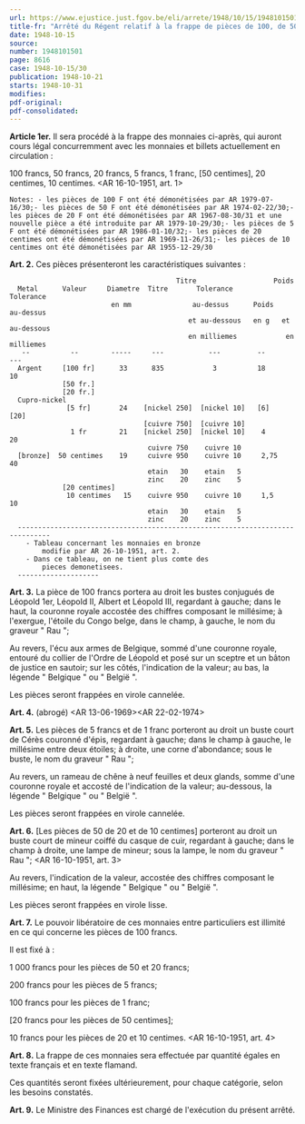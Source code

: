 ```yaml
---
url: https://www.ejustice.just.fgov.be/eli/arrete/1948/10/15/1948101501/justel
title-fr: "Arrêté du Régent relatif à la frappe de pièces de 100, de 50 et de 20 francs en argent, de pièces de 5 francs et de 1 franc en cupro-nickel et de pièces de 20 et 10 centimes en bronze monétaire."
date: 1948-10-15
source:
number: 1948101501
page: 8616
case: 1948-10-15/30
publication: 1948-10-21
starts: 1948-10-31
modifies:
pdf-original:
pdf-consolidated:
---
```


**Article 1er.** Il sera procédé à la frappe des monnaies ci-après, qui auront cours légal concurremment avec les monnaies et billets actuellement en circulation :

100 francs, 50 francs, 20 francs, 5 francs, 1 franc, [50 centimes], 20 centimes, 10 centimes. <AR 16-10-1951, art. 1>

`Notes: - les pièces de 100 F ont été démonétisées par AR 1979-07-16/30;- les pièces de 50 F ont été démonétisées par AR 1974-02-22/30;- les pièces de 20 F ont été démonétisées par AR 1967-08-30/31 et une nouvelle pièce a été introduite par AR 1979-10-29/30;- les pièces de 5 F ont été démonétisées par AR 1986-01-10/32;- les pièces de 20 centimes ont été démonétisées par AR 1969-11-26/31;- les pièces de 10 centimes ont été démonétisées par AR 1955-12-29/30`

**Art. 2.** Ces pièces présenteront les caractéristiques suivantes :

```
                                         Titre                   Poids
  Metal      Valeur     Diametre  Titre       Tolerance                Tolerance
                         en mm               au-dessus      Poids      au-dessus
                                            et au-dessous   en g   et au-dessous
                                            en milliemes            en milliemes
   --          --        -----     ---           ---         --           ---
  Argent     [100 fr]      33      835            3          18            10
             [50 fr.]
             [20 fr.]
  Cupro-nickel
              [5 fr]       24    [nickel 250]  [nickel 10]   [6]          [20]
                                 [cuivre 750]  [cuivre 10]
               1 fr        21    [nickel 250]  [nickel 10]    4            20
                                  cuivre 750    cuivre 10
  [bronze]  50 centimes    19     cuivre 950    cuivre 10     2,75         40
                                  etain   30    etain   5
                                  zinc    20    zinc    5
             [20 centimes]
              10 centimes   15    cuivre 950    cuivre 10     1,5          10
                                  etain   30    etain   5
                                  zinc    20    zinc    5
  ------------------------------------------------------------------------------
    - Tableau concernant les monnaies en bronze
        modifie par AR 26-10-1951, art. 2.
    - Dans ce tableau, on ne tient plus comte des
        pieces demonetisees.
  --------------------
```



**Art. 3.** La pièce de 100 francs portera au droit les bustes conjugués de Léopold 1er, Léopold II, Albert et Léopold III, regardant à gauche; dans le haut, la couronne royale accostée des chiffres composant le millésime; à l'exergue, l'étoile du Congo belge, dans le champ, à gauche, le nom du graveur " Rau ";

Au revers, l'écu aux armes de Belgique, sommé d'une couronne royale, entouré du collier de l'Ordre de Léopold et posé sur un sceptre et un bâton de justice en sautoir; sur les côtés, l'indication de la valeur; au bas, la légende " Belgique " ou " België ".

Les pièces seront frappées en virole cannelée.

**Art. 4.** (abrogé) <AR 13-06-1969><AR 22-02-1974>

**Art. 5.** Les pièces de 5 francs et de 1 franc porteront au droit un buste court de Cérès couronné d'épis, regardant à gauche; dans le champ à gauche, le millésime entre deux étoiles; à droite, une corne d'abondance; sous le buste, le nom du graveur " Rau ";

Au revers, un rameau de chêne à neuf feuilles et deux glands, somme d'une couronne royale et accosté de l'indication de la valeur; au-dessous, la légende " Belgique " ou " België ".

Les pièces seront frappées en virole cannelée.

**Art. 6.** [Les pièces de 50 de 20 et de 10 centimes] porteront au droit un buste court de mineur coiffé du casque de cuir, regardant à gauche; dans le champ à droite, une lampe de mineur; sous la lampe, le nom du graveur " Rau "; <AR 16-10-1951, art. 3>

Au revers, l'indication de la valeur, accostée des chiffres composant le millésime; en haut, la légende " Belgique " ou " België ".

Les pièces seront frappées en virole lisse.

**Art. 7.** Le pouvoir libératoire de ces monnaies entre particuliers est illimité en ce qui concerne les pièces de 100 francs.

Il est fixé à :

1 000 francs pour les pièces de 50 et 20 francs;

200 francs pour les pièces de 5 francs;

100 francs pour les pièces de 1 franc;

[20 francs pour les pièces de 50 centimes];

10 francs pour les pièces de 20 et 10 centimes. <AR 16-10-1951, art. 4>

**Art. 8.** La frappe de ces monnaies sera effectuée par quantité égales en texte français et en texte flamand.

Ces quantités seront fixées ultérieurement, pour chaque catégorie, selon les besoins constatés.

**Art. 9.** Le Ministre des Finances est chargé de l'exécution du présent arrêté.
